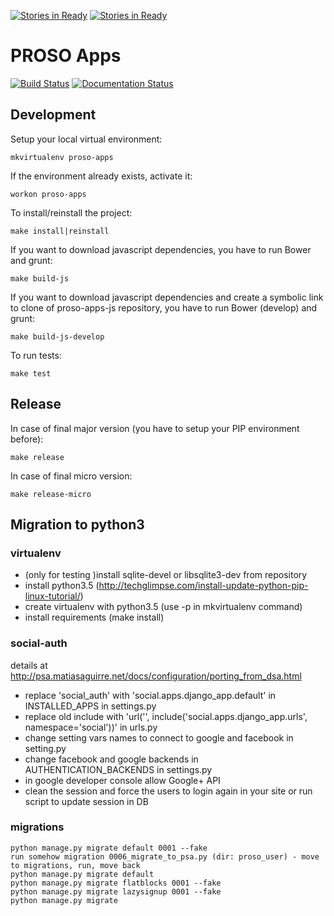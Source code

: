 [![Stories in Ready](https://badge.waffle.io/adaptive-learning/proso-apps.png?label=ready&title=Ready)](https://waffle.io/adaptive-learning/proso-apps)
[![Stories in Ready](https://badge.waffle.io/adaptive-learning/proso-apps.png?label=ready&title=Ready)](https://waffle.io/adaptive-learning/proso-apps)
# PROSO Apps

[![Build Status](https://travis-ci.org/adaptive-learning/proso-apps.png)](https://travis-ci.org/adaptive-learning/proso-apps)
[![Documentation Status](https://readthedocs.org/projects/proso-apps/badge/?version=latest)](http://proso-apps.readthedocs.org/en/latest/)

## Development

Setup your local virtual environment:

	mkvirtualenv proso-apps

If the environment already exists, activate it:

	workon proso-apps

To install/reinstall the project:

	make install|reinstall

If you want to download javascript dependencies, you have to run Bower and grunt:

	make build-js

If you want to download javascript dependencies and create a symbolic link to clone of proso-apps-js repository, you have to run Bower (develop) and grunt:

	make build-js-develop

To run tests:

	make test

## Release

In case of final major version (you have to setup your PIP environment before):

	make release

In case of final micro version:

	make release-micro


## Migration to python3

### virtualenv

 - (only for testing )install sqlite-devel or libsqlite3-dev from repository
 - install python3.5 (http://techglimpse.com/install-update-python-pip-linux-tutorial/)
 - create virtualenv with python3.5 (use -p in mkvirtualenv command)
 - install requirements (make install)


### social-auth

details at http://psa.matiasaguirre.net/docs/configuration/porting_from_dsa.html

 - replace 'social_auth' with 'social.apps.django_app.default' in INSTALLED_APPS in settings.py
 - replace old include with 'url('', include('social.apps.django_app.urls', namespace='social'))' in urls.py
 - change setting vars names to connect to google and facebook in setting.py
 - change facebook and google backends in AUTHENTICATION_BACKENDS  in settings.py
 - in google developer console allow Google+ API
 - clean the session and force the users to login again in your site or run script to update session in DB


### migrations

    python manage.py migrate default 0001 --fake
    run somehow migration 0006_migrate_to_psa.py (dir: proso_user) - move to migrations, run, move back
    python manage.py migrate default
    python manage.py migrate flatblocks 0001 --fake
    python manage.py migrate lazysignup 0001 --fake
    python manage.py migrate

